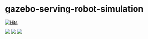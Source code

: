 # gazebo-serving-robot-simulation

[![Hits](https://hits.seeyoufarm.com/api/count/incr/badge.svg?url=https%3A%2F%2Fgithub.com%2Fyujin-shim%2Fgazebo-serving-robot-simulation&count_bg=%23FFD89C&title_bg=%23A2CDB0&icon=&icon_color=%23E7E7E7&title=hits&edge_flat=false)](https://hits.seeyoufarm.com)

<img src="https://img.shields.io/badge/ros-22314E?style=plastic&logo=ROS&logoColor=white"/> <img src="https://img.shields.io/badge/CMake-064F8C?style=plastic&logo=cmake&logoColor=white"/> <img src="https://img.shields.io/badge/Python-3776AB?style=plastic&logo=python&logoColor=white"/>
 
